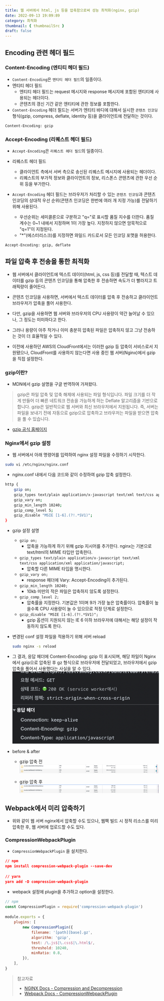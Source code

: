 ```yaml
---
title: 웹 서버에서 html, js 등을 압축함으로써 성능 최적화(nginx, gzip)
date: 2022-09-13 19:09:89
category: 최적화
thumbnail: { thumbnailSrc }
draft: false
---
```


## Encoding 관련 헤더 필드

### Content-Encoding (엔티티 헤더 필드)

-   `Content-Encoding`은 `엔티티 헤더 필드`의 일종이다.
-   엔티티 헤더 필드
    -   엔티티 헤더 필드는 request 메시지와 response 메시지에 포함된 엔티티에 사용되는 헤더이다.
    -   콘텐츠의 갱신 기간 같은 엔티티에 관한 정보를 포함한다.
-   `Content-Encoding` 헤더 필드는 서버가 엔티티 바디에 대해서 실시한 `콘텐츠 인코딩` 형식(gzip, compress, deflate, identity 등)을 클라이언트에 전달하는 것이다.

```bash
Content-Encoding: gzip
```

### Accept-Encoding (리퀘스트 헤더 필드)

-   `Accept-Encoding`은 `리퀘스트 헤더 필드`의 일종이다.
-   리퀘스트 헤더 필드

    -   클라이언트 측에서 서버 측으로 송신된 리퀘스트 메시지에 사용되는 헤더이다.
    -   리퀘스트의 부가적 정보와 클라이언트의 정보, 리스폰스 콘텐츠에 관한 우선 순위 등을 부가한다.

-   `Accept-Encoding` 헤더 필드는 브라우저가 처리할 수 있는 `콘텐츠 인코딩`과 콘텐츠 인코딩의 상대적 우선 순위(콘텐츠 인코딩은 한번에 여러 개 지정 가능)를 전달하기 위해 사용된다.
    -   우선순위는 세미콜론으로 구분하고 "q="로 표시할 품질 지수를 더한다. 품질 계수는 0~1 내에서 지정하며 1이 가장 높다. 지정하지 않으면 암묵적으로 "q=1"이 지정된다.
    -   "\*"(에스터리스크)를 지정하면 와일드 카드로서 모든 인코딩 포맷을 허용한다.

```bash
Accept-Encoding: gzip, deflate
```

## 파일 압축 후 전송을 통한 최적화

-   웹 서버에서 클라이언트에 텍스트 데이터(html, js, css 등)를 전달할 때, 텍스트 데이터를 gzip 등의 콘텐츠 인코딩을 통해 압축한 후 전송하면 속도가 더 빨라지고 트래픽량이 줄어든다.
-   콘텐츠 인코딩을 사용하면, 서버에서 텍스트 데이터를 압축 후 전송하고 클라이언트 브라우저가 압축을 풀어 사용한다.
-   다만, gzip을 사용하면 웹 서버와 브라우저의 CPU 사용량이 약간 늘어날 수 있으나, 그 정도는 미미하다고 한다.
-   그러나 용량이 아주 작거나 이미 충분히 압축된 파일은 압축하지 않고 그냥 전송하는 것이 더 효율적일 수 있다.

-   이전에 사용하던 AWS의 CloudFront에서는 이러한 gzip 등 압축이 서비스로서 지원됐으나, CloudFront를 사용하지 않는다면 사용 중인 웹 서버(Nginx)에서 gzip을 직접 설정한다.

### gzip이란?

-   MDN에서 gzip 설명을 구글 번역하여 가져왔다.

> gzip은 파일 압축 및 압축 해제에 사용되는 파일 형식입니다. 파일 크기를 더 작게 만들어 더 빠른 네트워크 전송을 가능하게 하는 Deflate 알고리즘을 기반으로 합니다. gzip은 일반적으로 웹 서버와 최신 브라우저에서 지원됩니다. 즉, 서버는 파일을 보내기 전에 자동으로 gzip으로 압축하고 브라우저는 파일을 받으면 압축을 풀 수 있습니다.

-   [gzip 공식 홈페이지](https://www.gzip.org/)

### Nginx에서 gzip 설정

-   웹 서버에서 아래 명령어를 입력하여 nginx 설정 파일을 수정하기 시작한다.

```bash
sudo vi /etc/nginx/nginx.conf
```

-   nginx.conf 내에서 다음 코드와 같이 수정하여 gzip 압축 설정한다.

```bash
http {
    gzip on;
    gzip_types text/plain application/x-javascript text/xml text/css application/xml application/javascript;
    gzip_vary on;
    gzip_min_length 10240;
    gzip_comp_level 5;
    gzip_disable "MSIE [1-6].(?!.*SV1)";
}
```

-   gzip 설정 설명

    -   `gzip on;`
        -   압축을 가능하게 하기 위해 gzip 지시어를 추가한다. nginx는 기본으로 text/html의 MIME 타입만 압축한다.
    -   `gzip_types text/plain application/x-javascript text/xml text/css application/xml application/javascript;`
        -   압축할 다른 MIME 타입을 명시한다.
    -   `gzip_vary on;`
        -   response 헤더에 Vary: Accept-Encoding이 추가된다.
    -   `gzip_min_length 10240;`
        -   10kb 미만의 작은 파일은 압축하지 않도록 설정한다.
    -   `gzip_comp_level 2;`
        -   압축률을 지정한다. 기본값은 1이며 9가 가장 높은 압축률이다. 압축률이 높을수록 CPU 사용량이 늘 수 있으므로 적정 단계로 설정한다.
    -   `gzip_disable "MSIE [1-6].(?!.*SV1)";`
        -   gzip 옵션이 지원되지 않는 IE 6 이하 브라우저에 대해서는 해당 설정이 작동하지 않도록 한다.

-   변경된 conf 설정 파일을 적용하기 위해 서버 reload

    ```bash
    sudo nginx -s reload
    ```

-   그 결과, 응답 헤더에 Content-Encoding: gzip 이 표시되며, 해당 파일이 Nginx에서 gzip으로 압축된 후 gz 형식으로 브라우저에 전달되었고, 브라우저에서 gzip 압축을 풀어서 사용했다는 사실을 알 수 있다.
    ![gzip](../image/gzip.png)

-   before & after

    -   gzip 압축 전
        ![gzip 전](../image/gzip-before.png)

    -   gzip 압축 후
        ![gzip 후](../image/gzip-after.png)

## Webpack에서 미리 압축하기

-   위와 같이 웹 서버 nginx에서 압축할 수도 있으나, 웹팩 빌드 시 정적 리소스를 미리 압축한 후, 웹 서버에 업로드할 수도 있다.

### CompressionWebpackPlugin

-   `CompressionWebpackPlugin` 을 설치한다.

```json
// npm
npm install compression-webpack-plugin --save-dev

// yarn
yarn add -D compression-webpack-plugin
```

-   webpack 설정에 plugin을 추가하고 option을 설정한다.

```javascript
// npm
const CompressionPlugin = require('compression-webpack-plugin')

module.exports = {
    plugins: [
        new CompressionPlugin({
            filename: '[path][base].gz',
            algorithm: 'gzip',
            test: /\.js$|\.css$|\.html$/,
            threshold: 10240,
            minRatio: 0.8,
        }),
    ],
}
```

> 참고자료
>
> -   [NGINX Docs - Compression and Decompression](https://docs.nginx.com/nginx/admin-guide/web-server/compression/)
> -   [Webpack Docs - CompressionWebpackPlugin](https://webpack.js.org/plugins/compression-webpack-plugin/)
